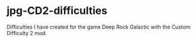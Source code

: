 # jpg-CD2-difficulties
 Difficulties I have created for the game Deep Rock Galactic with the Custom Difficulty 2 mod.

